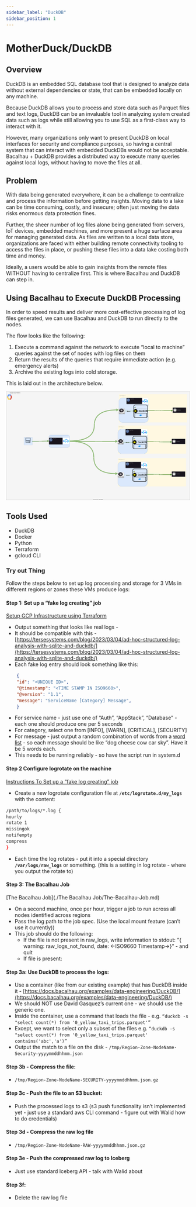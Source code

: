 ```yaml
---
sidebar_label: "DuckDB"
sidebar_position: 1
---
```

# MotherDuck/DuckDB

## Overview

DuckDB is an embedded SQL database tool that is designed to analyze data without external dependencies or state, that can be embedded locally on any machine.

Because DuckDB allows you to process and store data such as Parquet files and text logs, DuckDB can be an invaluable tool in analyzing system created data such as logs while still allowing you to use SQL as a first-class way to interact with it.

However, many organizations only want to present DuckDB on local interfaces for security and compliance  purposes, so having a central system that can interact with embedded DuckDBs would not be acceptable. Bacalhau + DuckDB provides a distributed way to execute many queries against local logs, without having to move the files at all.

## Problem

With data being generated everywhere, it can be a challenge to centralize and process the information before getting insights. Moving data to a lake can be time consuming, costly, and insecure; often just moving the data risks enormous data protection fines.

Further, the sheer number of log files alone being generated from servers, IoT devices, embedded machines, and more present a huge surface area for managing generated data. As files are written to a local data store, organizations are faced with either building remote connectivity tooling to access the files in place, or pushing these files into a data lake costing both time and money.

Ideally, a users would be able to gain insights from the remote files WITHOUT having to centralize first. This is where Bacalhau and DuckDB can step in.

## Using Bacalhau to Execute DuckDB Processing

In order to speed results and deliver more cost-effective processing of log files generated, we can use Bacalhau and DuckDB to run directly to the nodes.

The flow looks like the following:

1. Execute a command against the network to execute “local to machine” queries against the set of nodes with log files on them
2. Return the results of the queries that require immediate action (e.g. emergency alerts)
3. Archive the existing logs into cold storage.

This is laid out in the architecture below.

![duckdb-logs-architechture](./duckdb-logs-architechture.drawio.svg)

## Tools Used

- DuckDB
- Docker
- Python
- Terraform
- gcloud CLI

### Try out Thing

Follow the steps below to set up log processing and storage for 3 VMs in different regions or zones these VMs produce logs:

#### **Step 1: Set up a “fake log creating” job**

[Setup GCP Infrastructure using Terraform](./Setup-GCP-Infrastructure-Using-Terraform/Setup-GCP-Infrastructure-Using-Terraform.md)

- Output something that looks like real logs -
- It should be compatible with this - [https://tersesystems.com/blog/2023/03/04/ad-hoc-structured-log-analysis-with-sqlite-and-duckdb/](https://tersesystems.com/blog/2023/03/04/ad-hoc-structured-log-analysis-with-sqlite-and-duckdb/)
- Each fake log entry should look something like this:

```JSON
    {
    "id": "<UNIQUE ID>",
    "@timestamp": "<TIME STAMP IN ISO9660>",
    "@version": "1.1",
    "message": "ServiceName [Category] Message",
    }
```

- For service name - just use one of “Auth”, “AppStack”, “Database” - each one should produce one per 5 seconds
- For category, select one from [INFO], [WARN], [CRITICAL], [SECURITY]
- For message - just output a random combination of words from a [word list](https://github.com/dwyl/english-words/files/3086945/clean_words_alpha.txt) - so each message should be like “dog cheese cow car sky”. Have it be 5 words each.
- This needs to be running reliably - so have the script run in system.d

#### **Step 2 Configure logrotate on the machine**

[Instructions To Set up a “fake log creating” job](./Fake-Log-Generation/set-up-a-fake-log-creating-job.md)

- Create a new logrotate configuration file at **`/etc/logrotate.d/my_logs`** with the content:

```bash
/path/to/logs/*.log {
hourly
rotate 1
missingok
notifempty
compress
}
```

- Each time the log rotates - put it into a special directory **`/var/logs/raw_logs`** or something. (this is a setting in log rotate - where you output the rotate to)

#### **Step 3: The Bacalhau Job**

[The Bacalhau Job](./The Bacalhau Job/The-Bacalhau-Job.md)

- On a second machine, once per hour, trigger a job to run across all nodes identified across regions
- Pass the log path to the job spec. (Use the local mount feature (can’t use it currently))
- This job should do the following:
  - If the file is not present in raw_logs, write information to stdout: “{ warning: raw_logs_not_found, date: <-ISO9660 Timestamp->}” - and quit
  - If file is present:

#### **Step 3a: Use DuckDB to process the logs:**

- Use a container (like from our existing example) that has DuckDB inside it - [https://docs.bacalhau.org/examples/data-engineering/DuckDB/](https://docs.bacalhau.org/examples/data-engineering/DuckDB/)
- We should NOT use David Gasquez’s current one - we should use the generic one.
- Inside the container, use a command that loads the file - e.g. `“duckdb -s "select count(*) from '0_yellow_taxi_trips.parquet'”`
- Except, we want to select only a subset of the files e.g. `“duckdb -s "select count(*) from '0_yellow_taxi_trips.parquet' contains('abc','a')”`
- Output the match to a file on the disk - `/tmp/Region-Zone-NodeName-Security-yyyymmddhhmm.json`

#### **Step 3b - Compress the file:**

- `/tmp/Region-Zone-NodeName-SECURITY-yyyymmddhhmm.json.gz`

#### **Step 3c - Push the file to an S3 bucket:**

- Push the processed logs to s3 (s3 push functionality isn’t implemented yet - just use a standard aws CLI command - figure out with Walid how to do credentials)

#### **Step 3d - Compress the raw log file**

- `/tmp/Region-Zone-NodeName-RAW-yyyymmddhhmm.json.gz`

#### **Step 3e - Push the compressed raw log to Iceberg**

- Just use standard Iceberg API - talk with Walid about

#### **Step 3f:**

- Delete the raw log file
